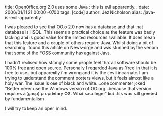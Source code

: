 title: OpenOffice.org 2.0 uses some Java : this is evil apparently...
date: 2006/01/11 21:00:00 -0700
tags: [code]
author: Jez Nicholson
alias: /java-is-evil-apparently

I was pleased to see that OO.o 2.0 now has a database and that that database is HSQL. This seems a practical choice as the feature was badly lacking and is good value for the limited resources available. It does mean that this feature and a couple of others require Java. Whilst doing a bit of searching I found this article on NewsForge and was stunned by the venom that some of the FOSS community has against Java.

I hadn't realised how strongly some people feel that all software should be 100% free and open source. Personally I regarded Java as 'free' in that it is free to use...but apparently i'm wrong and it is the devil incarnate. I am trying to understand the comment posters views, but it feels almost like a holy war. The issue is one of black and white....one commenter joked "Better never use the Windows version of OO.org...because that version requires a (gasp) proprietary OS. What sacrilege!" but this was still greeted by fundamentalism

I will try to keep an open mind.